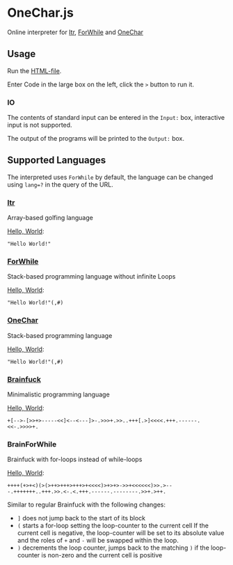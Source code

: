 # OneChar.js

Online interpreter for [Itr](https://github.com/bsoelch/ItrLang), [ForWhile](https://github.com/bsoelch/ForWhile) and [OneChar](https://github.com/bsoelch/OneChar2)

## Usage

Run the [HTML-file](https://bsoelch.github.io/OneChar.js/).

Enter Code in the large box on the left, click the `>` button to run it.

### IO

The contents of standard input can be entered in the `Input:` box,
interactive input is not supported.

The output of the programs will be printed to the `Output:` box.

## Supported Languages

The interpreted uses `ForWhile` by default, the language can be changed using `lang=?` in the query of the URL.

### [Itr](https://github.com/bsoelch/OneChar.js/blob/main/ItrLang.md)

Array-based golfing language

[Hello, World](https://bsoelch.github.io/OneChar.js/?lang=Itr&src=IkhlbGxvLCBXb3JsZCEi):

```
"Hello World!"
```



### [ForWhile](https://esolangs.org/wiki/ForWhile)

Stack-based programming language without infinite Loops

[Hello, World](https://bsoelch.github.io/OneChar.js/?lang=ForWhile&src=IkhlbGxvLCBXb3JsZCEiKCwjKQ==):

```
"Hello World!"(,#)
```

### [OneChar](https://github.com/bsoelch/OneChar2)

Stack-based programming language

[Hello, World](https://bsoelch.github.io/OneChar.js/?lang=OneChar&src=IkhlbGxvLCBXb3JsZCEiKCwjKQ==):

```
"Hello World!"(,#)
```

### [Brainfuck](https://esolangs.org/wiki/Brainfuck)

Minimalistic programming language

[Hello, World](https://bsoelch.github.io/OneChar.js/?lang=Brainfuck&src=K1stLT4tWz4-Kz4tLS0tLTw8XTwtLTwtLS1dPi0uPj4-Ky4-Pi4uKysrWy4-XTw8PDwuKysrLi0tLS0tLS48PC0uPj4-Pisu):

```
+[-->-[>>+>-----<<]<--<---]>-.>>>+.>>..+++[.>]<<<<.+++.------.<<-.>>>>+.
```

### BrainForWhile

Brainfuck with for-loops instead of while-loops

[Hello, World](https://bsoelch.github.io/OneChar.js/?lang=BrainForWhile&src=KysrKygrPis8KSg-KD4rKz4rKys-KysrPis8PDw8KT4rPis-LT4-Kzw8PDw8PCk-Pi4-LS0tLisrKysrKysuLisrKy4-Pi48LS48LisrKy4tLS0tLS0uLS0tLS0tLS0uPj4rLj4rKy4=):

```
++++(+>+<)(>(>++>+++>+++>+<<<<)>+>+>->>+<<<<<<)>>.>---.+++++++..+++.>>.<-.<.+++.------.--------.>>+.>++.
```

Similar to regular Brainfuck with the following changes:

* `]` does not jump back to the start of its block
* `(` starts a for-loop setting the loop-counter to the current cell
  If the current cell is negative, the loop-counter will be set to its absolute value and the roles of `+` and `-` will be swapped within the loop.
* `)` decrements the loop counter, jumps back to the matching `)` if the loop-counter is non-zero and the current cell is positive
